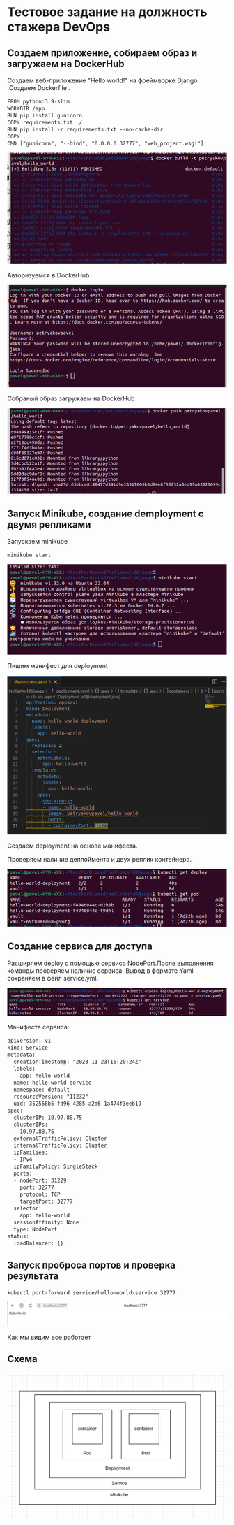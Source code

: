 # Тестовое задание на должность стажера DevOps
## Создаем приложение, собираем образ и загружаем на DockerHub
Создаем веб-приложение "Hello world!" на фреймворке Django .Создаем Dockerfile .
```
FROM python:3.9-slim
WORKDIR /app
RUN pip install gunicorn
COPY requirements.txt ./
RUN pip install -r requirements.txt --no-cache-dir
COPY . .
CMD ["gunicorn", "--bind", "0.0.0.0:32777", "web_project.wsgi"]
```


![Создание образа](https://github.com/PetryakovPavel/Test_Task_for_Biocad/blob/main/pictures/Создание%20образа.png)

Авторизуемся в DockerHub

![авторизация](https://github.com/PetryakovPavel/Test_Task_for_Biocad/blob/main/pictures/Вход%20в%20ДХ.png)

 Собраный образ  загружаем на DockerHub


![загрузка](https://github.com/PetryakovPavel/Test_Task_for_Biocad/blob/main/pictures/Загрузка%20в%20ДХ.png)

## Запуск Minikube, создание demployment с двумя репликами
Запускаем minikube
```
minikube start 
```
![миникуб](https://github.com/PetryakovPavel/Test_Task_for_Biocad/blob/main/pictures/МиникубСтарт.png)

Пишим манифест для deployment 

![deploy](https://github.com/PetryakovPavel/Test_Task_for_Biocad/blob/main/pictures/Деплой.png)

Создаем deployment на основе манифеста.


Проверяем наличие деплоймента и двух реплик контейнера.

![depl](https://github.com/PetryakovPavel/Test_Task_for_Biocad/blob/main/pictures/Деплой%20командой.png)


## Создание сервиса для доступа
Расширяем deploy  с помощью сервиса NodePort.После выполнения команды  проверяем наличие сервиса. Вывод в формате Yaml сохраняем в файл service.yml.

![service](https://github.com/PetryakovPavel/Test_Task_for_Biocad/blob/main/pictures/сервис.png)

Манифеста сервиса:

```
apiVersion: v1
kind: Service
metadata:
  creationTimestamp: "2023-11-23T15:20:24Z"
  labels:
    app: hello-world
  name: hello-world-service
  namespace: default
  resourceVersion: "11232"
  uid: 352568b5-fd96-4285-a2d6-1a474f3eeb19
spec:
  clusterIP: 10.97.88.75
  clusterIPs:
  - 10.97.88.75
  externalTrafficPolicy: Cluster
  internalTrafficPolicy: Cluster
  ipFamilies:
  - IPv4
  ipFamilyPolicy: SingleStack
  ports:
  - nodePort: 31229
    port: 32777
    protocol: TCP
    targetPort: 32777
  selector:
    app: hello-world
  sessionAffinity: None
  type: NodePort
status:
  loadBalancer: {}

```
## Запуск проброса портов и проверка результата

```
kubectl port-forward service/hello-world-service 32777
```

![HelloWorld](https://github.com/PetryakovPavel/Test_Task_for_Biocad/blob/main/pictures/Хеллоу%20ворлд.png)

Как мы видим все работает

## Схема
![схема](https://github.com/PetryakovPavel/Test_Task_for_Biocad/blob/main/pictures/Схема.png)

